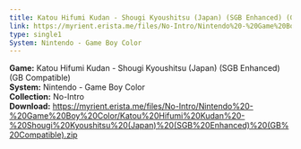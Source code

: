 ```yaml
---
title: Katou Hifumi Kudan - Shougi Kyoushitsu (Japan) (SGB Enhanced) (GB Compatible)
link: https://myrient.erista.me/files/No-Intro/Nintendo%20-%20Game%20Boy%20Color/Katou%20Hifumi%20Kudan%20-%20Shougi%20Kyoushitsu%20(Japan)%20(SGB%20Enhanced)%20(GB%20Compatible).zip
type: single1
System: Nintendo - Game Boy Color
---
```

<b>Game:</b> Katou Hifumi Kudan - Shougi Kyoushitsu (Japan) (SGB Enhanced) (GB Compatible)<br>
<b>System:</b> Nintendo - Game Boy Color<br>
<b>Collection:</b> No-Intro<br>
<b>Download:</b> https://myrient.erista.me/files/No-Intro/Nintendo%20-%20Game%20Boy%20Color/Katou%20Hifumi%20Kudan%20-%20Shougi%20Kyoushitsu%20(Japan)%20(SGB%20Enhanced)%20(GB%20Compatible).zip